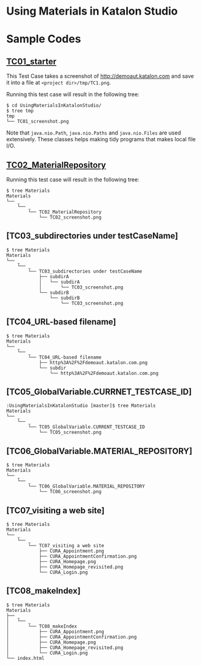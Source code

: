 Using Materials in Katalon Studio
=====================================

# Sample Codes

## [TC01_starter](Scripts/TC1/Script1536558958620.groovy)

This Test Case takes a screenshot of http://demoaut.katalon.com and save it into
a file at `<project dir>/tmp/TC1.png`.

Running this test case will result in the following tree:
```
$ cd UsingMaterialsInKatalonStudio/
$ tree tmp
tmp
└── TC01_screenshot.png
```

Note that `java.nio.Path`, `java.nio.Paths` and `java.nio.Files` are used extensively.
These classes helps making tidy programs that makes local file I/O.

## [TC02_MaterialRepository](Scripts/TC02_MaterialRepository/Script1536642272611.groovy)

Running this test case will result in the following tree:
```
$ tree Materials
Materials
└── _
    └── _
        └── TC02_MaterialRepository
            └── TC02_screenshot.png
```

## [TC03_subdirectories under testCaseName]

```
$ tree Materials
Materials
└── _
    └── _
        └── TC03_subdirectories under testCaseName
            ├── subdirA
            │   └── subdirA
            │       └── TC03_screenshot.png
            └── subdirB
                └── subdirB
                    └── TC03_screenshot.png
```

## [TC04_URL-based filename]

```
$ tree Materials
Materials
└── _
    └── _
        └── TC04_URL-based filename
            ├── http%3A%2F%2Fdemoaut.katalon.com.png
            └── subdir
                └── http%3A%2F%2Fdemoaut.katalon.com.png

```

## [TC05_GlobalVariable.CURRNET_TESTCASE_ID]

```
:UsingMaterialsInKatalonStudio [master]$ tree Materials
Materials
└── _
    └── _
        └── TC05_GlobalVariable.CURRENT_TESTCASE_ID
            └── TC05_screenshot.png
```

## [TC06_GlobalVariable.MATERIAL_REPOSITORY]

```
$ tree Materials
Materials
└── _
    └── _
        └── TC06_GlobalVariable.MATERIAL_REPOSITORY
            └── TC06_screenshot.png
```

## [TC07_visiting a web site]

```
$ tree Materials
Materials
└── _
    └── _
        └── TC07_visiting a web site
            ├── CURA_Appointment.png
            ├── CURA_AppointmentConfirmation.png
            ├── CURA_Homepage.png
            ├── CURA_Homepage_revisited.png
            └── CURA_Login.png
```

## [TC08_makeIndex]

```
$ tree Materials
Materials
├── _
│   └── _
│       └── TC08_makeIndex
│           ├── CURA_Appointment.png
│           ├── CURA_AppointmentConfirmation.png
│           ├── CURA_Homepage.png
│           ├── CURA_Homepage_revisited.png
│           └── CURA_Login.png
└── index.html

```
